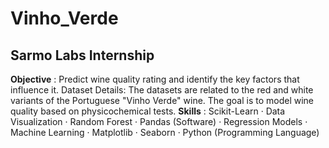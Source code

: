 # Vinho_Verde
## Sarmo Labs Internship 
__Objective__ : Predict wine quality rating and identify the key factors that influence it. Dataset Details: The datasets are related to the red and white variants of the Portuguese "Vinho Verde" wine. The goal is to model wine quality based on physicochemical tests.
**Skills** : Scikit-Learn · Data Visualization · Random Forest · Pandas (Software) · Regression Models · Machine Learning · Matplotlib · Seaborn · Python (Programming Language)
